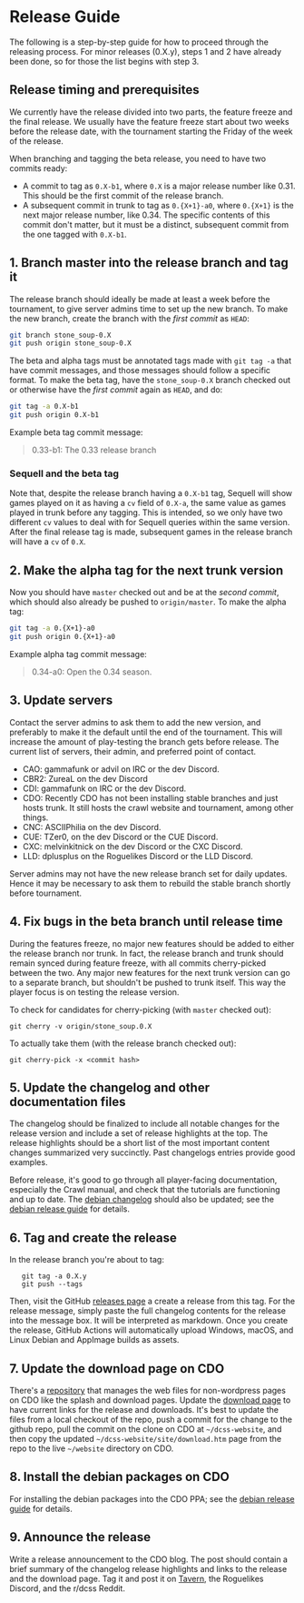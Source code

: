 # Release Guide

The following is a step-by-step guide for how to proceed through the releasing
process. For minor releases (0.X.y), steps 1 and 2 have already been done, so
for those the list begins with step 3.

## Release timing and prerequisites

We currently have the release divided into two parts, the feature freeze and
the final release. We usually have the feature freeze start about two weeks
before the release date, with the tournament starting the Friday of the week
of the release.

When branching and tagging the beta release, you need to have two commits
ready:

* A commit to tag as `0.X-b1`, where `0.X` is a major release number like 0.31.
  This should be the first commit of the release branch.
* A subsequent commit in trunk to tag as `0.{X+1}-a0`, where `0.{X+1}` is the
  next major release number, like 0.34. The specific contents of this commit
  don't matter, but it must be a distinct, subsequent commit from the one
  tagged with `0.X-b1`.

## 1. Branch master into the release branch and tag it

The release branch should ideally be made at least a week before the
tournament, to give server admins time to set up the new branch. To make the
new branch, create the branch with the *first commit* as `HEAD`:

```bash
git branch stone_soup-0.X
git push origin stone_soup-0.X
```

The beta and alpha tags must be annotated tags made with `git tag -a` that
have commit messages, and those messages should follow a specific format. To
make the beta tag, have the `stone_soup-0.X` branch checked out or otherwise
have the *first commit* again as `HEAD`, and do:

```bash
git tag -a 0.X-b1
git push origin 0.X-b1
```

Example beta tag commit message:
> 0.33-b1: The 0.33 release branch

### Sequell and the beta tag

Note that, despite the release branch having a `0.X-b1` tag, Sequell will show
games played on it as having a `cv` field of `0.X-a`, the same value as games
played in trunk before any tagging. This is intended, so we only have two
different `cv` values to deal with for Sequell queries within the same
version. After the final release tag is made, subsequent games in the release
branch will have a `cv` of `0.X`.

## 2. Make the alpha tag for the next trunk version

Now you should have `master` checked out and be at the *second commit*, which
should also already be pushed to `origin/master`. To make the alpha tag:

```bash
git tag -a 0.{X+1}-a0
git push origin 0.{X+1}-a0
```

Example alpha tag commit message:
> 0.34-a0: Open the 0.34 season.

## 3. Update servers

Contact the server admins to ask them to add the new version, and preferably to
make it the default until the end of the tournament. This will increase the
amount of play-testing the branch gets before release. The current list of
servers, their admin, and preferred point of contact.

* CAO: gammafunk or advil on IRC or the dev Discord.
* CBR2: ZureaL on the dev Discord
* CDI: gammafunk on IRC or the dev Discord.
* CDO: Recently CDO has not been installing stable branches and just hosts
  trunk. It still hosts the crawl website and tournament, among other things.
* CNC: ASCIIPhilia on the dev Discord.
* CUE: TZer0, on the dev Discord or the CUE Discord.
* CXC: melvinkitnick on the dev Discord or the CXC Discord.
* LLD: dplusplus on the Roguelikes Discord or the LLD Discord.

Server admins may not have the new release branch set for daily updates. Hence
it may be necessary to ask them to rebuild the stable branch shortly before
tournament.

## 4. Fix bugs in the beta branch until release time

During the features freeze, no major new features should be added to either the
release branch nor trunk. In fact, the release branch and trunk should remain
synced during feature freeze, with all commits cherry-picked between the two.
Any major new features for the next trunk version can go to a separate branch,
but shouldn't be pushed to trunk itself. This way the player focus is on
testing the release version.

To check for candidates for cherry-picking (with `master` checked out):

```
git cherry -v origin/stone_soup.0.X
```

To actually take them (with the release branch checked out):

```
git cherry-pick -x <commit hash>
```

## 5. Update the changelog and other documentation files

The changelog should be finalized to include all notable changes for the
release version and include a set of release highlights at the top. The
release highlights should be a short list of the most important content
changes summarized very succinctly. Past changelogs entries provide good
examples.

Before release, it's good to go through all player-facing documentation,
especially the Crawl manual, and check that the tutorials are functioning and
up to date. The [debian
changelog](https://github.com/crawl/crawl/blob/master/crawl-ref/source/debian/changelog)
should also be updated; see the [debian release guide](https://github.com/crawl/crawl/blob/master/crawl-ref/docs/develop/release/debian.md#21-update-and-commit-the-debian-changelog)
for details.

## 6. Tag and create the release

In the release branch you're about to tag:

```
   git tag -a 0.X.y
   git push --tags
```

Then, visit the GitHub [releases page](https://github.com/crawl/crawl/releases)
a create a release from this tag. For the release message, simply paste the
full changelog contents for the release into the message box. It will be
interpreted as markdown. Once you create the release, GitHub Actions will
automatically upload Windows, macOS, and Linux Debian and AppImage builds as
assets.

## 7. Update the download page on CDO

There's a [repository](https://github.com/crawl/dcss-website) that manages the
web files for non-wordpress pages on CDO like the splash and download pages.
Update the [download
page](https://github.com/crawl/dcss-website/blob/master/site/download.htm) to
have current links for the release and downloads. It's best to update the files
from a local checkout of the repo, push a commit for the change to the
github repo, pull the commit on the clone on CDO at `~/dcss-website`, and then
copy the updated `~/dcss-website/site/download.htm` page from the repo to the
live `~/website` directory on CDO.

## 8. Install the debian packages on CDO

For installing the debian packages into the CDO PPA; see the [debian release
guide](https://github.com/crawl/crawl/blob/master/crawl-ref/docs/develop/release/debian.md#4-install-files-into-the-official-crawl-ppa)
for details.

## 9. Announce the release

Write a release announcement to the CDO blog. The post should contain a brief
summary of the changelog release highlights and links to the release and the
download page. Tag it  and post it on [Tavern](https://tavern.dcss.io/), the
Roguelikes Discord, and the r/dcss Reddit.
